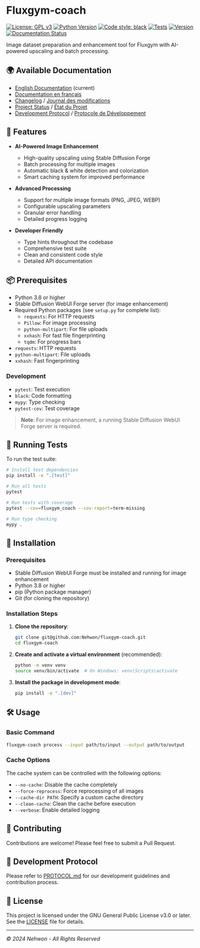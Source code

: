 # Fluxgym-coach

[![License: GPL v3](https://img.shields.io/badge/License-GPLv3-blue.svg)](https://www.gnu.org/licenses/gpl-3.0)
[![Python Version](https://img.shields.io/badge/python-3.8+-blue.svg)](https://www.python.org/downloads/)
[![Code style: black](https://img.shields.io/badge/code%20style-black-000000.svg)](https://github.com/psf/black)
[![Tests](https://img.shields.io/badge/tests-100%25-success)](https://github.com/psf/black)
[![Version](https://img.shields.io/badge/version-0.2.1-blue)](https://github.com/Nehwon/fluxgym-coach/releases/tag/v0.2.1)
[![Documentation Status](https://img.shields.io/badge/docs-latest-brightgreen.svg)](https://github.com/Nehwon/fluxgym-coach/tree/main/docs)

Image dataset preparation and enhancement tool for Fluxgym with AI-powered upscaling and batch processing.

## 🌍 Available Documentation

- [English Documentation](README.en.md) (current)
- [Documentation en français](README.fr.md)
- [Changelog](CHANGELOG.md) / [Journal des modifications](CHANGELOG.fr.md)
- [Project Status](PROJECT_STATUS.md) / [État du Projet](ETAT_DU_PROJET.md)
- [Development Protocol](PROTOCOLE_RACINE.md) / [Protocole de Développement](PROTOCOLE_RACINE.fr.md)

## 🚀 Features

- **AI-Powered Image Enhancement**
  - High-quality upscaling using Stable Diffusion Forge
  - Batch processing for multiple images
  - Automatic black & white detection and colorization
  - Smart caching system for improved performance

- **Advanced Processing**
  - Support for multiple image formats (PNG, JPEG, WEBP)
  - Configurable upscaling parameters
  - Granular error handling
  - Detailed progress logging

- **Developer Friendly**
  - Type hints throughout the codebase
  - Comprehensive test suite
  - Clean and consistent code style
  - Detailed API documentation

## 📦 Prerequisites

- Python 3.8 or higher
- Stable Diffusion WebUI Forge server (for image enhancement)
- Required Python packages (see `setup.py` for complete list):
  - `requests`: For HTTP requests
  - `Pillow`: For image processing
  - `python-multipart`: For file uploads
  - `xxhash`: For fast file fingerprinting
  - `tqdm`: For progress bars
- `requests`: HTTP requests
- `python-multipart`: File uploads
- `xxhash`: Fast fingerprinting

### Development
- `pytest`: Test execution
- `black`: Code formatting
- `mypy`: Type checking
- `pytest-cov`: Test coverage

> **Note**: For image enhancement, a running Stable Diffusion WebUI Forge server is required.

## 🧪 Running Tests

To run the test suite:

```bash
# Install test dependencies
pip install -e ".[test]"

# Run all tests
pytest

# Run tests with coverage
pytest --cov=fluxgym_coach --cov-report=term-missing

# Run type checking
mypy .
```

## 🚀 Installation

### Prerequisites

- Stable Diffusion WebUI Forge must be installed and running for image enhancement
- Python 3.8 or higher
- pip (Python package manager)
- Git (for cloning the repository)

### Installation Steps

1. **Clone the repository**:
   ```bash
   git clone git@github.com:Nehwon/fluxgym-coach.git
   cd fluxgym-coach
   ```

2. **Create and activate a virtual environment** (recommended):
   ```bash
   python -m venv venv
   source venv/bin/activate  # On Windows: venv\Scripts\activate
   ```

3. **Install the package in development mode**:
   ```bash
   pip install -e ".[dev]"
   ```

## 🛠️ Usage

### Basic Command

```bash
fluxgym-coach process --input path/to/input --output path/to/output
```

### Cache Options

The cache system can be controlled with the following options:

- `--no-cache`: Disable the cache completely
- `--force-reprocess`: Force reprocessing of all images
- `--cache-dir PATH`: Specify a custom cache directory
- `--clean-cache`: Clean the cache before execution
- `--verbose`: Enable detailed logging

## 🤝 Contributing

Contributions are welcome! Please feel free to submit a Pull Request.

## 📝 Development Protocol

Please refer to [PROTOCOL.md](PROTOCOL.md) for our development guidelines and contribution process.

## 📄 License

This project is licensed under the GNU General Public License v3.0 or later. See the [LICENSE](LICENSE) file for details.

---
*© 2024 Nehwon - All Rights Reserved*
